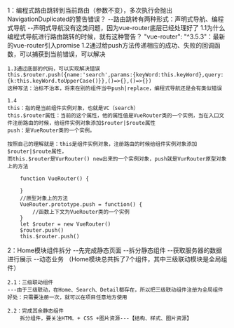 1：编程式路由跳转到当前路由（参数不变），多次执行会抛出NavigationDuplicated的警告错误？
--路由跳转有两种形式：声明式导航、编程式导航
--声明式导航没有这类问题，因为vue-router底层已经处理好了
    1.1为什么编程式导航进行路由跳转的时候，就有这种警告？
    "vue-router": "^3.5.3"：最新的vue-router引入promise
    1.2通过给push方法传递相应的成功、失败的回调函数，可以捕获到当前错误，可以解决

    1.3通过底部的代码，可以实现解决错误
    this.$router.push({name:'search',params:{keyWord:this.keyWord},query:{k:this.keyWord.toUpperCase()}},()=>{},()=>{})
    这种写法：治标不治本，将来在别的组件当中push|replace，编程式导航还是会有类似错误

    1.4
    this：指的是当前组件实例对象，也就是VC（search）
    this.$router属性：当前的这个属性，他的属性值是VueRouter类的一个实例，当在入口文件注册路由的时候，给组件实例对象添加$router|$route属性
    push：是VueRouter类的一个实例。

    按照自己的理解就是：this是组件实例对象，注册路由的时候给组件实例对象添加$router|$route属性，
    而this.$router是VurRouter() new出来的一个实例对象，push就是VurRouter原型对象上的方法

        function VueRouter() {

        }
        //原型对象上的方法
        VueRouter.prototype.push = function() {
            //函数上下文为VueRouter类的一个实例
        }
        let $router = new VueRouter()
        $router.push()
        this.$router.push()

2：Home模块组件拆分
--先完成静态页面
--拆分静态组件
--获取服务器的数据进行展示
--动态业务
（Home模块总共拆了7个组件，其中三级联动模块是全局组件）

    2.1：三级联动组件
    ---由于三级联动，在Home、Search、Detail都存在，所以把三级联动组件注册为全局组件
    好处：只需要注册一次，就可以在项目任意地方使用

    2.2：完成其余静态组件
        拆分组件，要关注HTML + CSS +图片资源---【结构、样式、图片资源】
